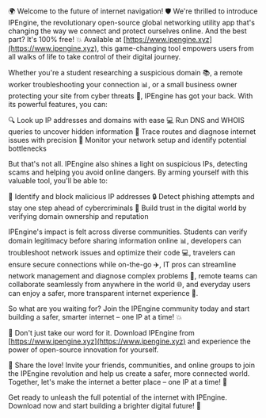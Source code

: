 🌍 Welcome to the future of internet navigation! 🛡️ We're thrilled to introduce IPEngine, the revolutionary open-source global networking utility app that's changing the way we connect and protect ourselves online. And the best part? It's 100% free! 💥 Available at [https://www.ipengine.xyz](https://www.ipengine.xyz), this game-changing tool empowers users from all walks of life to take control of their digital journey.

Whether you're a student researching a suspicious domain 📚, a remote worker troubleshooting your connection 📊, or a small business owner protecting your site from cyber threats 💼, IPEngine has got your back. With its powerful features, you can:

🔍 Look up IP addresses and domains with ease
💻 Run DNS and WHOIS queries to uncover hidden information
🚀 Trace routes and diagnose internet issues with precision
📡 Monitor your network setup and identify potential bottlenecks

But that's not all. IPEngine also shines a light on suspicious IPs, detecting scams and helping you avoid online dangers. By arming yourself with this valuable tool, you'll be able to:

💪 Identify and block malicious IP addresses
🔒 Detect phishing attempts and stay one step ahead of cybercriminals
💯 Build trust in the digital world by verifying domain ownership and reputation

IPEngine's impact is felt across diverse communities. Students can verify domain legitimacy before sharing information online 📊, developers can troubleshoot network issues and optimize their code 💻, travelers can ensure secure connections while on-the-go ✈️, IT pros can streamline network management and diagnose complex problems 🔧, remote teams can collaborate seamlessly from anywhere in the world 🌐, and everyday users can enjoy a safer, more transparent internet experience 📱.

So what are you waiting for? Join the IPEngine community today and start building a safer, smarter internet – one IP at a time! 💥

🎉 Don't just take our word for it. Download IPEngine from [https://www.ipengine.xyz](https://www.ipengine.xyz) and experience the power of open-source innovation for yourself.

📢 Share the love! Invite your friends, communities, and online groups to join the IPEngine revolution and help us create a safer, more connected world. Together, let's make the internet a better place – one IP at a time! 💪

Get ready to unleash the full potential of the internet with IPEngine. Download now and start building a brighter digital future! 🌟